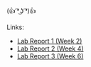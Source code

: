 (👍 ͡❛ ͜ʖ ͡❛)👍

Links:
* [Lab Report 1 (Week 2)](https://doraemon127.github.io/cse15l-lab-reports/lab-report-1.html)
* [Lab Report 2 (Week 4)](https://doraemon127.github.io/cse15l-lab-reports/lab-report-2.html)
* [Lab Report 3 (Week 6)](https://doraemon127.github.io/cse15l-lab-reports/lab-report-3.html)
